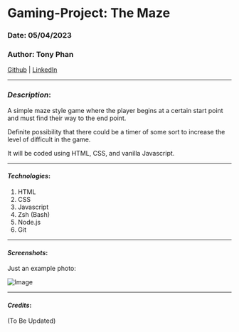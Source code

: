 # Gaming-Project: The Maze 

### Date: 05/04/2023

### Author: Tony Phan

  [Github](https://github.com/ant087) 
| [LinkedIn](https://www.linkedin.com/in/tp777/) 

***

### **_Description_**: 

A simple maze style game where the player begins at a certain start point and must find their way to the end point. 

Definite possibility that there could be a timer of some sort to increase the level of difficult in the game. 

It will be coded using HTML, CSS, and vanilla Javascript. 

*** 

#### **_Technologies_**:

1. HTML
2. CSS
3. Javascript
4. Zsh (Bash)
5. Node.js
6. Git

***

#### **_Screenshots_**:

Just an example photo: 

![Image](https://is1-ssl.mzstatic.com/image/thumb/Purple112/v4/ef/04/6a/ef046a19-85f7-b505-eb26-82a66c616d9d/AppIcon-0-0-1x_U007emarketing-0-0-0-7-0-0-sRGB-0-0-0-GLES2_U002c0-512MB-85-220-0-0.png/256x256bb.jpg)

***

#### **_Credits_**:

(To Be Updated)

